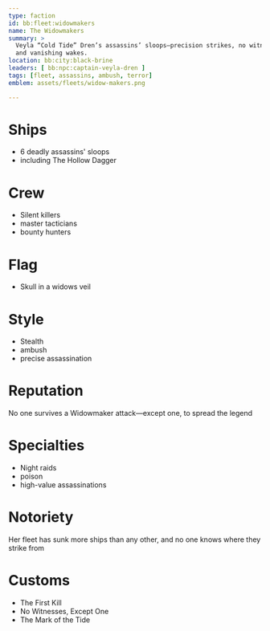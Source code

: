 ```yaml
---
type: faction
id: bb:fleet:widowmakers
name: The Widowmakers
summary: >
  Veyla “Cold Tide” Dren’s assassins’ sloops—precision strikes, no witnesses,
  and vanishing wakes.
location: bb:city:black-brine
leaders: [ bb:npc:captain-veyla-dren ]
tags: [fleet, assassins, ambush, terror]
emblem: assets/fleets/widow-makers.png

---
```

# Ships 
- 6 deadly assassins' sloops
- including The Hollow Dagger

# Crew 
- Silent killers
- master tacticians
- bounty hunters

# Flag 
- Skull in a widows veil

# Style 
- Stealth
- ambush
- precise assassination

# Reputation 
No one survives a Widowmaker attack—except one, to spread the legend

# Specialties
- Night raids
- poison
- high-value assassinations

# Notoriety
Her fleet has sunk more ships than any other, and no one knows where they strike from


# Customs
- The First Kill  
- No Witnesses, Except One  
- The Mark of the Tide  
